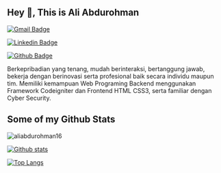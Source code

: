 ## Hey 👋, This is Ali Abdurohman

[![Gmail Badge](https://img.shields.io/badge/-aliabdurohman16@gmail.com-c14438?style=flat&logo=Gmail&logoColor=white&link=mailto:aliabdurohman16@gmail.com)](mailto:aliabdurohman16@gmail.com) 

[![Linkedin Badge](https://img.shields.io/badge/-AliAbdurohman-0072b1?style=flat&logo=Linkedin&logoColor=white&link=https://www.linkedin.com/in/ali-abdurohman-1122791b2/)](https://www.linkedin.com/in/ali-abdurohman-1122791b2/)

[![Github Badge](https://img.shields.io/badge/-aliabdurohman-grey?style=flat&logo=github&logoColor=white&link=https://github.com/AliAbdurohman16/)](https://www.github.com/AliAbdurohman16/) 

<p align='left'>Berkepribadian yang tenang, mudah berinteraksi, bertanggung jawab, bekerja dengan berinovasi serta profesional baik secara individu maupun tim. Memiliki kemampuan Web Programing Backend menggunakan Framework Codeigniter dan Frontend HTML CSS3, serta familiar dengan Cyber Security.</p>

## Some of my Github Stats

<p align=left> <img src=https://komarev.com/ghpvc/?username=AliAbdurohman16 alt=aliabdurohman16 /> </p>

[![Github stats](https://github-readme-stats.vercel.app/api?username=aliabdurohman16&show_icons=true&include_all_commits=true&theme=algolia)](https://github.com/aliabdurohman16/github-readme-stats)

[![Top Langs](https://github-readme-stats.vercel.app/api/top-langs/?username=aliabdurohman16&layout=compact&theme=algolia)](https://github.com/aliabdurohman16/github-readme-stats)
